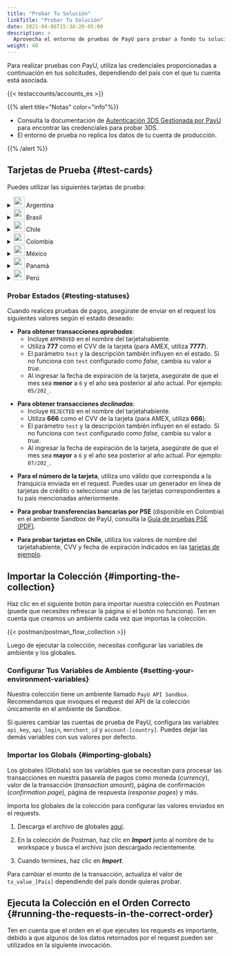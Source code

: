 ```yaml
---
title: "Probar Tu Solución"
linkTitle: "Probar Tu Solución"
date: 2021-04-06T15:34:20-05:00
description: >
  Aprovecha el entorno de pruebas de PayU para probar a fondo tu solución antes de pasar al entorno en producción, donde se realizan pagos y transacciones reales.
weight: 40
---
```

<script>
  function openTarget() {
    var hash = location.hash.substring(1);
    if(hash) {
      var details = document.getElementById(hash);
    } 
    if(details && details.tagName.toLowerCase() === 'details') {
      details.open = true;
      details.scrollIntoView(true);
    }
  }
  window.addEventListener('DOMContentLoaded', openTarget);
</script>
Para realizar pruebas con PayU, utiliza las credenciales proporcionadas a continuación en tus solicitudes, dependiendo del país con el que tu cuenta está asociada.  

{{< testaccounts/accounts_es >}}

{{% alert title="Notas" color="info"%}}

* Consulta la documentación de <a href="https://developers.payulatam.com/latam/es/docs/services/3dsauthentication/payu-handled-3ds-authentication.html#probar-la-autenticaci%C3%B3n-3ds" target="_blank">Autenticación 3DS Gestionada por PayU</a> para encontrar las credenciales para probar 3DS.
* El entorno de prueba no replica los datos de tu cuenta de producción.

{{% /alert %}}

## Tarjetas de Prueba {#test-cards}

Puedes utilizar las siguientes tarjetas de prueba:

<details id="argentina">
<summary><img src="/assets/Argentina.png" width="25px"/> Argentina</summary>

| Tarjeta                           | Número                              |
|-----------------------------------|-------------------------------------|
| **Tarjeta de Crédito AMEX**       | 376414000000009                     |
| **Tarjeta de Crédito ARGENCARD**  | 5011050000000001                    |
| **Tarjeta de Crédito CABAL**      | 5896570000000008                    |
| **Tarjeta de Crédito CENCOSUD**   | 6034930000000005 - 5197670000000002 |
| **Tarjeta de Crédito DINERS**     | 36481400000006                      |
| **Tarjeta de Crédito MASTERCARD** | 5399090000000009                    |
| **Tarjeta de Crédito NARANJA**    | 5895620000000002                    |
| **Tarjeta de Crédito SHOPPING**   | 6034880000000051                    |
| **Tarjeta de Crédito VISA**       | 4850110000000000 - 4036820000000001 |
| **Tarjeta Débito VISA**           | 4517730000000000                    |

</details>
<details id="brazil">
<summary><img src="/assets/Brasil.png" width="25px"/> Brasil</summary>

| Tarjeta                   | Número                                   | Fecha de Expiración | CVV  |
|---------------------------|------------------------------------------|---------------------|------|
| **Tarjeta de Crédito AMEX**       | 371341553758128 | 2035/01 | 1234 |
| **Tarjeta de Crédito DINERS**     | 36490101441625 | 2035/01 | 123  |
| **Tarjeta de Crédito ELO**        | 4389351648020055  <br> 4389358876174389 | 2035/01 | 123  |
| **Tarjeta de Crédito HIPERCARD**  | 6062825624254001 | 2035/01 | 123  |
| **Tarjeta de Crédito MASTERCARD** | 5448280000000007 <br> 2223020000000005 <br> 2223000250000004 | 2035/01 | 123  |
| **Tarjeta de Crédito VISA**       | 4235647728025682 <br> 4895370010000005 | 2035/01 | 123  |

</details>
<details id="chile">
<summary><img src="/assets/Chile.png" width="25px"/> Chile</summary>

<table>
<thead>
  <tr>
    <th>Tarjeta</th>
    <th>Número</th>
    <th>Tarjetahabiente</th>
    <th>CVV</th>
    <th>Fecha de expiración</th>
  </tr>
</thead>
<tbody>
  <tr>
    <td><b>Tarjeta de crédito AMEX</b></td>
    <td>377825000000005</td>
    <td colspan="3" rowspan="2" style="vertical-align:middle"><a href="#testing-status">Utiliza los valores de prueba de acuerdo con el resultado esperado.</a></td>
  </tr>
  <tr>
    <td><b>Tarjeta de crédito DINERS</b></td>
    <td>36525200000002</td>
  </tr>
  <tr>
    <td><b>Tarjeta de crédito MASTERCARD</b></td>
    <td>5457210001000019</td>
    <td>BKN_DMC_001</td>
    <td>300</td>
    <td>12/25</td>
  </tr>
  <tr>
    <td><b>Tarjeta débito MASTERCARD</b></td>
    <td>5204730000001003</td>
    <td>BKN_MCS_001</td>
    <td>100</td>
    <td>12/25</td>
  </tr>
  <tr>
    <td><b>Tarjeta prepago MASTERCARD</b></td>
    <td>5185540320000012</td>
    <td>BKN_DMC_001</td>
    <td>001</td>
    <td>12/25</td>
  </tr>
  <tr>
    <td><b>Tarjeta de crédito VISA</b></td>
    <td>4761340000000035</td>
    <td>VISA_GLOBAL_3</td>
    <td>846</td>
    <td>12/27</td>
  </tr>
  <tr>
    <td><b>Tarjeta Internacional VISA</b></td>
    <td>4005520000000129</td>
    <td>VISA_ECOMMERCE_03</td>
    <td>921</td>
    <td>12/27</td>
  </tr>
  <tr>
    <td><b>Tarjeta débito VISA</b></td>
    <td>4761340000000050</td>
    <td>VISA_GLOBAL_5</td>
    <td>846</td>
    <td>12/27</td>
  </tr>
</tbody>
</table>

</details>
<details id="colombia">
<summary><img src="/assets/Colombia.png" width="25px"/> Colombia</summary>

| Tarjeta                           | Número                                                                |
|-----------------------------------|-----------------------------------------------------------------------|
| **Tarjeta de Crédito AMEX**       | 377813000000001 - 377847626810864 - 376402004977124 - 376414000000009 |
| **Tarjeta de Crédito CODENSA**    | 5907120000000009                                                      |
| **Tarjeta de Crédito CRM**        | 5282096712463427                                                      |
| **Tarjeta de Crédito DAVIVIENDA** | 5247081012761500                                                      |
| **Tarjeta de Crédito DINERS**     | 36032400000007 - 36032404150519 - 36032440201896                      |
| **Tarjeta de Crédito MASTERCARD** | 5471300000000003 - 5120697176068275                                   |
| **Tarjeta de Crédito NEQUI**      | 4093551018099251                                                      |
| **Tarjeta de Crédito VISA**       | 4097440000000004 - 4037997623271984 - 4111111111111111                |
| **Tarjeta Débito VISA**           | 4509420000000008                                                      |

</details>
<details id="mexico">
<summary><img src="/assets/Mexico.png" width="25px"/> México</summary>

| Tarjeta                           | Número                               |
|-----------------------------------|--------------------------------------|
| **Tarjeta de Crédito AMEX**       | 376675000000005                      |
| **Tarjeta de Crédito MASTERCARD** | 5491380000000001 - 5204740000002745  |
| **Tarjeta Débito MASTERCARD**     | 5256780000000007 - 5579220000000012  |
| **Tarjeta de Crédito VISA**       | 4268070000000002 - 4931580001642617 - 4147463011110059 - 4147463011110083 - 4265880000000007 |
| **Tarjeta Débito VISA**           | 4415490000000004                     |

</details>
<details id="panama">
<summary><img src="/assets/Panama.png" width="25px"/> Panamá</summary>

| Tarjeta                           | Número                               |
|-----------------------------------|--------------------------------------|
| **Tarjeta de Crédito MASTERCARD** | 5455040000000005                     |
| **Tarjeta de Crédito VISA**       | 4723030000000005                     |

</details>
<details id="peru">
<summary><img src="/assets/Peru.png" width="25px"/> Perú</summary>

| Tarjeta                           | Número                               |
|-----------------------------------|--------------------------------------|
| **Tarjeta de Crédito AMEX**       | 377753000000009                      |
| **Tarjeta de Crédito DINERS**     | 36239200000000                       |
| **Tarjeta de Crédito MASTERCARD** | 5491610000000001                     |
| **Tarjeta Débito MASTERCARD**     | 5236930000000003                     |
| **Tarjeta de Crédito VISA**       | 4907840000000005 - 4634010000000005  |
| **Tarjeta Débito VISA**           | 4557880000000004                     |

</details>

### Probar Estados {#testing-statuses}

Cuando realices pruebas de pagos, asegúrate de enviar en el request los siguientes valores según el estado deseado:

* **Para obtener transacciones _aprobadas_**: 
  - Incluye `APPROVED` en el nombre del tarjetahabiente.
  - Utiliza **777** como el CVV de la tarjeta (para AMEX, utiliza **7777**).
  - El parámetro `test` y la descripción también influyen en el estado. Si no funciona con `test` configurado como _false_, cambia su valor a _true_.
  - Al ingresar la fecha de expiración de la tarjeta, asegúrate de que el mes sea **menor** a `6` y el año sea posterior al año actual. Por ejemplo: `05/202_`.
<p>

* **Para obtener transacciones _declinadas_**: 
  - Incluye `REJECTED` en el nombre del tarjetahabiente.
  - Utiliza **666** como el CVV de la tarjeta (para AMEX, utiliza **666**).
  - El parámetro `test` y la descripción también influyen en el estado. Si no funciona con `test` configurado como _false_, cambia su valor a _true_.
  - Al ingresar la fecha de expiración de la tarjeta, asegúrate de que el mes sea **mayor** a `6` y el año sea posterior al año actual. Por ejemplo: `07/202_`.

<!--* **Para obtener transacciones _pendientes_**: 
  - Envía `PENDING` en el nombre del tarjetahabiente.
  - Envía **777** en el CVV de la tarjeta (para AMEX, utiliza **7777**).
  - Envía el parámetro `test` como _true_.
  - En la información del comprador y el pagador, asigna la dirección de correo electrónico `manual-review-hub@email.com`.-->

* **Para el número de la tarjeta**, utiliza uno válido que corresponda a la franquicia enviada en el request. Puedes usar un generador en línea de tarjetas de crédito o seleccionar una de las tarjetas correspondientes a tu país mencionadas anteriormente.

* **Para probar transferencias bancarias por PSE** (disponible en Colombia) en el ambiente Sandbox de PayU, consulta la [Guía de pruebas PSE (PDF)](/assets/pse-test-guide-v5-es.pdf).

* **Para probar tarjetas en Chile**, utiliza los valores de nombre del tarjetahabiente, CVV y fecha de expiración indicados en las <a href="#chile" id="linkcl" onclick="document.getElementById('chile').open = true;">tarjetas de ejemplo</a>.


## Importar la Colección {#importing-the-collection}

Haz clic en el siguiente botón para importar nuestra colección en Postman (puede que necesites refrescar la página si el botón no funciona). Ten en cuenta que creamos un ambiente cada vez que importas la colección.

{{< postman/postman_flow_collection >}}
<br>

Luego de ejecutar la colección, necesitas configurar las variables de ambiente y los globales.

### Configurar Tus Variables de Ambiente {#setting-your-environment-variables}

Nuestra colección tiene un ambiente llamado `PayU API Sandbox`. Recomendamos que invoques el request del API de la colección únicamente en el ambiente de Sandbox.

Si quieres cambiar las cuentas de prueba de PayU, configura las variables `api_key`, `api_login`, `merchant_id` y `account-[country]`. Puedes dejar las demás variables con sus valores por defecto.

### Importar los Globals {#importing-globals}

Los globales (Globals) son las variables que se necesitan para procesar las transacciones en nuestra pasarela de pagos como moneda (_currency_), valor de la transacción (_transaction amount_), página de confirmación (_confirmation page_), página de respuesta (_response pages_) y más.

Importa los globales de la colección para configurar las valores enviados en el requests. 

1. Descarga el archivo de globales <a href="/assets/globals/PayU%20Latam.postman_globals.json" download>aquí</a>.

2. En la colección de Postman, haz clic en _**Import**_ junto al nombre de tu workspace y busca el archivo json descargado recientemente.

3. Cuando termines, haz clic en _**Import**_.

Para cambiar el monto de la transacción, actualiza el valor de `tx_value_[País]` dependiendo del país donde quieras probar.

## Ejecuta la Colección en el Orden Correcto {#running-the-requests-in-the-correct-order}

Ten en cuenta que el orden en el que ejecutes los requests es importante, debido a que algunos de los datos retornados por el request pueden ser utilizados en la siguiente invocación. 